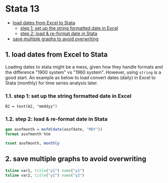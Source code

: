 # Stata 13

<!-- TOC depthFrom:2 -->

- [load dates from Excel to Stata](#load-dates-from-excel-to-stata)
    - [step 1: set up the string formatted date in Excel](#step-1-set-up-the-string-formatted-date-in-excel)
    - [step 2: load & re-format date in Stata](#step-2-load--re-format-date-in-stata)
- [save multiple graphs to avoid overwriting](#save-multiple-graphs-to-avoid-overwriting)

<!-- /TOC -->

## 1. load dates from Excel to Stata
Loading dates to stata might be a mess, given how they handle formats and the difference "1900 system" vs "1960 system".
However, using `string` is a good start. 
An example as below to load convert dates (daily) in Excel to Stata (monthly) for time series analysis later.

### 1.1. step 1: set up the string formatted date in Excel
```VBA
B2 = text(A2, "mmddyy")
```

### 1.2. step 2: load & re-format date in Stata
```Stata
gen asofmonth = mofd(date(asofdate, "MDY"))
format asofmonth %tm

tsset asofmonth, monthly
```

## 2. save multiple graphs to avoid overwriting
```Stata
tsline var1, title("y1") name("y1")
tsline var2, title("y2") name("y2")
```
